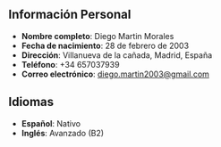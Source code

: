 ## Información Personal
- **Nombre completo**: Diego Martin Morales
- **Fecha de nacimiento**: 28 de febrero de 2003
- **Dirección**: Villanueva de la cañada, Madrid, España
- **Teléfono**: +34 657037939
- **Correo electrónico**: diego.martin2003@gmail.com

## Idiomas
- **Español**: Nativo
- **Inglés**: Avanzado (B2)

